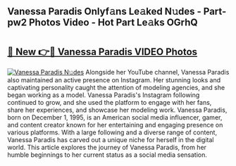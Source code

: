 ## Vanessa Paradis Onlyf𝚊ns Le𝚊ked N𝚞des - Part-pw2 Photos Video - Hot Part Le𝚊ks OGrhQ

# <h2><a href="http://ab529.deff.icu/?id=Vanessa+Paradis">🔗 New 👉🔴 Vanessa Paradis VIDEO Photos</a></h2>

[![Vanessa Paradis N𝚞des](https://i.imgur.com/rIISA9y.gif)](http://ab529.deff.icu/?id=Vanessa+Paradis)
Alongside her YouTube channel, Vanessa Paradis also maintained an active presence on Instagram. Her stunning looks and captivating personality caught the attention of modeling agencies, and she began working as a model. Vanessa Paradis's Instagram following continued to grow, and she used the platform to engage with her fans, share her experiences, and showcase her modeling work. Vanessa Paradis, born on December 1, 1995, is an American social media influencer, gamer, and content creator known for her entertaining and engaging presence on various platforms. With a large following and a diverse range of content, Vanessa Paradis has carved out a unique niche for herself in the digital world. This article explores the journey of Vanessa Paradis, from her humble beginnings to her current status as a social media sensation.
